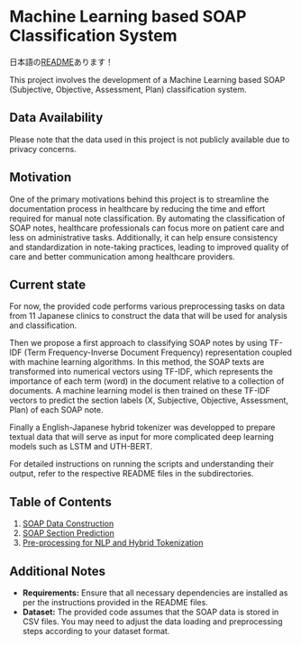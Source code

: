 # Machine Learning based SOAP Classification System

日本語の[README](README-日本語.md)あります！

This project involves the development of a Machine Learning based SOAP (Subjective, Objective, Assessment, Plan) classification system. 

## Data Availability

Please note that the data used in this project is not publicly available due to privacy concerns.


## Motivation

One of the primary motivations behind this project is to streamline the documentation process in healthcare by reducing the time and effort required for manual note classification. By automating the classification of SOAP notes, healthcare professionals can focus more on patient care and less on administrative tasks. Additionally, it can help ensure consistency and standardization in note-taking practices, leading to improved quality of care and better communication among healthcare providers.


## Current state

For now, the provided code performs various preprocessing tasks on data from 11 Japanese clinics to construct the data that will be used for analysis and classification.

Then we propose a first approach to classifying SOAP notes by using TF-IDF (Term Frequency-Inverse Document Frequency) representation coupled with machine learning algorithms. In this method, the SOAP texts are transformed into numerical vectors using TF-IDF, which represents the importance of each term (word) in the document relative to a collection of documents. A machine learning model is then trained on these TF-IDF vectors to predict the section labels (X, Subjective, Objective, Assessment, Plan) of each SOAP note.

Finally a English-Japanese hybrid tokenizer was developped to prepare textual data that will serve as input for more complicated deep learning models such as LSTM and UTH-BERT. 

For detailed instructions on running the scripts and understanding their output, refer to the respective README files in the subdirectories.


## Table of Contents

1. [SOAP Data Construction](soap_classification/data_construction/README.md)
2. [SOAP Section Prediction](soap_classification/prediction/README.md)
3. [Pre-processing for NLP and Hybrid Tokenization](soap_classification/preprocessing/README.md)


## Additional Notes

- **Requirements:** Ensure that all necessary dependencies are installed as per the instructions provided in the README files.
- **Dataset:** The provided code assumes that the SOAP data is stored in CSV files. You may need to adjust the data loading and preprocessing steps according to your dataset format.

